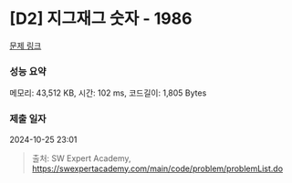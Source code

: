 # [D2] 지그재그 숫자 - 1986 

[문제 링크](https://swexpertacademy.com/main/code/problem/problemDetail.do?contestProbId=AV5PxmBqAe8DFAUq) 

### 성능 요약

메모리: 43,512 KB, 시간: 102 ms, 코드길이: 1,805 Bytes

### 제출 일자

2024-10-25 23:01



> 출처: SW Expert Academy, https://swexpertacademy.com/main/code/problem/problemList.do